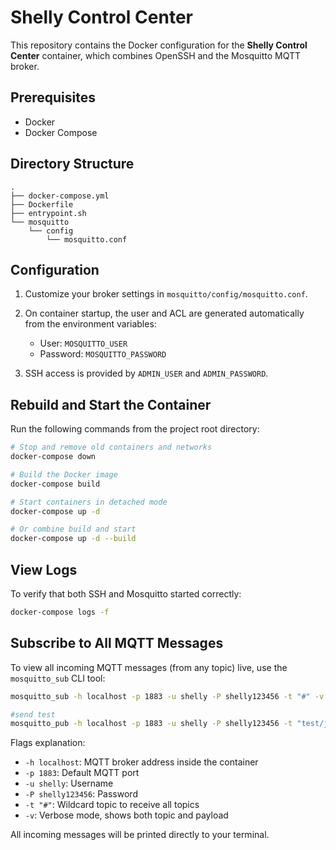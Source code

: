 # Shelly Control Center

This repository contains the Docker configuration for the **Shelly Control Center** container, which combines OpenSSH and the Mosquitto MQTT broker.

## Prerequisites

* Docker
* Docker Compose

## Directory Structure

```
.
├── docker-compose.yml
├── Dockerfile
├── entrypoint.sh
└── mosquitto
    └── config
        └── mosquitto.conf
```

## Configuration

1. Customize your broker settings in `mosquitto/config/mosquitto.conf`.
2. On container startup, the user and ACL are generated automatically from the environment variables:

    * User: `MOSQUITTO_USER`
    * Password: `MOSQUITTO_PASSWORD`
3. SSH access is provided by `ADMIN_USER` and `ADMIN_PASSWORD`.

## Rebuild and Start the Container

Run the following commands from the project root directory:

```bash
# Stop and remove old containers and networks
docker-compose down

# Build the Docker image
docker-compose build

# Start containers in detached mode
docker-compose up -d

# Or combine build and start
docker-compose up -d --build
```

## View Logs

To verify that both SSH and Mosquitto started correctly:

```bash
docker-compose logs -f
```

## Subscribe to All MQTT Messages

To view all incoming MQTT messages (from any topic) live, use the `mosquitto_sub` CLI tool:

```bash
mosquitto_sub -h localhost -p 1883 -u shelly -P shelly123456 -t "#" -v

#send test 
mosquitto_pub -h localhost -p 1883 -u shelly -P shelly123456 -t "test/json" -m '{"status":"ok","value":42}'

```

Flags explanation:

* `-h localhost`: MQTT broker address inside the container
* `-p 1883`: Default MQTT port
* `-u shelly`: Username
* `-P shelly123456`: Password
* `-t "#"`: Wildcard topic to receive all topics
* `-v`: Verbose mode, shows both topic and payload

All incoming messages will be printed directly to your terminal.
